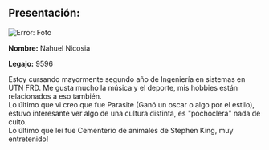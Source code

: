 ## Presentación: 

![Error: Foto](https://serving.photos.photobox.com/63038869dc82def29ad2e4a72e4634b389a0da85c7d50dff93d99b2be4da84957802cc02.jpg)


**Nombre:**
Nahuel Nicosia

**Legajo:** 
9596

Estoy cursando mayormente segundo año de Ingeniería en sistemas en UTN FRD. Me gusta mucho la música y el deporte, mis hobbies están relacionados a eso también.<br />
Lo último que vi creo que fue Parasite (Ganó un oscar o algo por el estilo), estuvo interesante ver algo de una cultura distinta, es "pochoclera" nada de culto.<br />
Lo último que leí fue Cementerio de animales de Stephen King, muy entretenido!<br />

